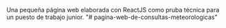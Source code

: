Una pequeña página web elaborada con ReactJS como pruba técnica para un puesto de trabajo junior.
"# pagina-web-de-consultas-meteorologicas" 
